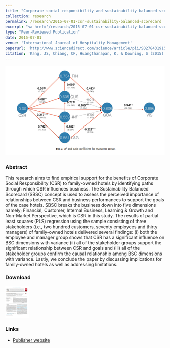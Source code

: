```yaml
---
title: "Corporate social responsibility and sustainability balanced scorecard: The case study of family-owned hotels"
collection: research
permalink: /research/2015-07-01-csr-sustainability-balanced-scorecard
excerpt: "<a href='/research/2015-07-01-csr-sustainability-balanced-scorecard'><img src='/images/csr_sustainability_balanced_scorecard_thumbnail_png.png' style='max-height:150px;'></a><br/><br/>Investigating the potential benefits of Corporate Social Responsibility (CSR) for family-owned hotels."
type: "Peer-Reviewed Publication"
date: 2015-07-01
venue: 'International Journal of Hospitality Management'
paperurl: 'http://www.sciencedirect.com/science/article/pii/S0278431915000742'
citation: 'Kang, JS, Chiang, CF, Huangthanapan, K, & Downing, S (2015). &quot;Corporate social responsibility and sustainability balanced scorecard: The case study of family-owned hotels.&quot; <i>International Journal of Hospitality Management</i>. 48:124-134.'
---
```


<img src='/images/csr_sustainability_balanced_scorecard_fig1_png.png' style='max-height:300px;'>

### Abstract
This research aims to find empirical support for the benefits of Corporate Social Responsibility (CSR) to family-owned hotels by identifying paths through which CSR influences business. The Sustainability Balanced Scorecard (SBSC) concept is used to assess the perceived importance of relationships between CSR and business performances to support the goals of the case hotels. SBSC breaks the business down into five dimensions namely; Financial, Customer, Internal Business, Learning & Growth and Non-Market Perspective, which is CSR in this study. The results of partial least squares (PLS) regression using the sample consisting of three stakeholders (i.e., two hundred customers, seventy employees and thirty managers) of family-owned hotels delivered several findings: (i) both the employee and manager group shows that CSR has a significant influence on BSC dimensions with variance (ii) all of the stakeholder groups support the significant relationship between CSR and goals and (iii) all of the stakeholder groups confirm the causal relationship among BSC dimensions with variance. Lastly, we conclude the paper by discussing implications for family-owned hotels as well as addressing limitations.

### Download
[<img src='/images/csr_sustainability_balanced_scorecard_download_png.png' style='max-height:100px;'>](/files/csr_sustainability_balanced_scorecard.pdf "download article")

### Links
* [Publisher website](http://www.sciencedirect.com/science/article/pii/S0278431915000742)
